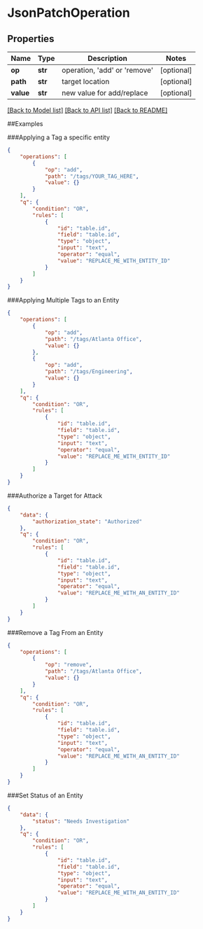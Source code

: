 # JsonPatchOperation

## Properties
Name | Type | Description | Notes
------------ | ------------- | ------------- | -------------
**op** | **str** | operation, 'add' or 'remove' | [optional] 
**path** | **str** | target location | [optional] 
**value** | **str** | new value for add/replace | [optional] 

[[Back to Model list]](../README.md#documentation-for-models) [[Back to API list]](../README.md#documentation-for-api-endpoints) [[Back to README]](../README.md)


##Examples

###Applying a Tag a specific entity
```json
{
    "operations": [
        {
            "op": "add",
            "path": "/tags/YOUR_TAG_HERE",
            "value": {}
        }
    ],
    "q": {
        "condition": "OR",
        "rules": [
            {
                "id": "table.id",
                "field": "table.id",
                "type": "object",
                "input": "text",
                "operator": "equal",
                "value": "REPLACE_ME_WITH_ENTITY_ID"
            }
        ]
    }
}
```

###Applying Multiple Tags to an Entity
```json
{
    "operations": [
        {
            "op": "add",
            "path": "/tags/Atlanta Office",
            "value": {}
        },
        {
            "op": "add",
            "path": "/tags/Engineering",
            "value": {}
        }
    ],
    "q": {
        "condition": "OR",
        "rules": [
            {
                "id": "table.id",
                "field": "table.id",
                "type": "object",
                "input": "text",
                "operator": "equal",
                "value": "REPLACE_ME_WITH_ENTITY_ID"
            }
        ]
    }
}
```

###Authorize a Target for Attack
```json
{
    "data": {
        "authorization_state": "Authorized"
    },
    "q": {
        "condition": "OR",
        "rules": [
            {
                "id": "table.id",
                "field": "table.id",
                "type": "object",
                "input": "text",
                "operator": "equal",
                "value": "REPLACE_ME_WITH_AN_ENTITY_ID"
            }
        ]
    }
}
```

###Remove a Tag From an Entity
```json
{
    "operations": [
        {
            "op": "remove",
            "path": "/tags/Atlanta Office",
            "value": {}
        }
    ],
    "q": {
        "condition": "OR",
        "rules": [
            {
                "id": "table.id",
                "field": "table.id",
                "type": "object",
                "input": "text",
                "operator": "equal",
                "value": "REPLACE_ME_WITH_AN_ENTITY_ID"
            }
        ]
    }
}
```

###Set Status of an Entity
```json
{
    "data": {
        "status": "Needs Investigation"
    },
    "q": {
        "condition": "OR",
        "rules": [
            {
                "id": "table.id",
                "field": "table.id",
                "type": "object",
                "input": "text",
                "operator": "equal",
                "value": "REPLACE_ME_WITH_AN_ENTITY_ID"
            }
        ]
    }
}
```
